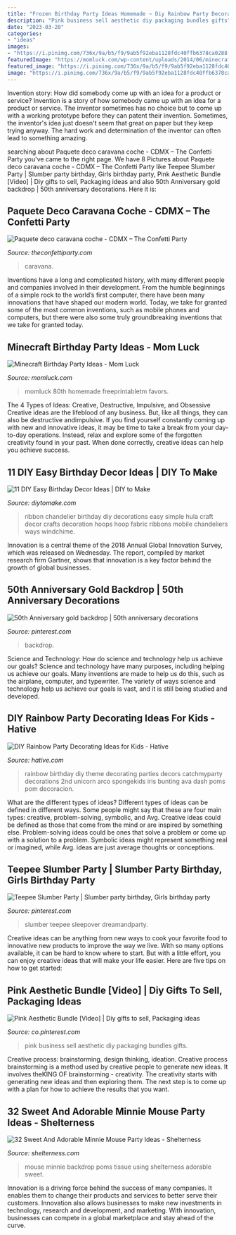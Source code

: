 ```yaml
---
title: "Frozen Birthday Party Ideas Homemade ~ Diy Rainbow Party Decorating Ideas For Kids"
description: "Pink business sell aesthetic diy packaging bundles gifts"
date: "2023-03-20"
categories:
- "ideas"
images:
- "https://i.pinimg.com/736x/9a/b5/f9/9ab5f92eba1128fdc40ffb6378ca0288.jpg"
featuredImage: "https://momluck.com/wp-content/uploads/2014/06/minecraft-ideas--e1421001556318.jpg"
featured_image: "https://i.pinimg.com/736x/9a/b5/f9/9ab5f92eba1128fdc40ffb6378ca0288.jpg"
image: "https://i.pinimg.com/736x/9a/b5/f9/9ab5f92eba1128fdc40ffb6378ca0288.jpg"
---
```



Invention story: How did somebody come up with an idea for a product or service?
Invention is a story of how somebody came up with an idea for a product or service. The inventor sometimes has no choice but to come up with a working prototype before they can patent their invention. Sometimes, the inventor's idea just doesn't seem that great on paper but they keep trying anyway. The hard work and determination of the inventor can often lead to something amazing.

	

		
searching about Paquete deco caravana coche - CDMX – The Confetti Party you've came to the right page. We have 8 Pictures about Paquete deco caravana coche - CDMX – The Confetti Party like Teepee Slumber Party | Slumber party birthday, Girls birthday party, Pink Aesthetic Bundle [Video] | Diy gifts to sell, Packaging ideas and also 50th Anniversary gold backdrop | 50th anniversary decorations. Here it is:
		
    
## Paquete Deco Caravana Coche - CDMX – The Confetti Party

<img loading=lazy src="https://cdn.shopify.com/s/files/1/0269/3552/5429/products/decoracion-caravana-coche-covid_1200x1200.jpg?v=1592962032" onerror="this.onerror=null;this.src='https://tse3.mm.bing.net/th?id=OIP.i10EslUcv0tIYWK4HCdZ9QHaJO&amp;pid=15.1';" alt="Paquete deco caravana coche - CDMX – The Confetti Party">

_Source: theconfettiparty.com_

>caravana. 

	

Inventions have a long and complicated history, with many different people and companies involved in their development. From the humble beginnings of a simple rock to the world’s first computer, there have been many innovations that have shaped our modern world. Today, we take for granted some of the most common inventions, such as mobile phones and computers, but there were also some truly groundbreaking inventions that we take for granted today.

    
## Minecraft Birthday Party Ideas - Mom Luck

<img loading=lazy src="https://momluck.com/wp-content/uploads/2014/06/minecraft-ideas--e1421001556318.jpg" onerror="this.onerror=null;this.src='https://tse4.mm.bing.net/th?id=OIP.uS57mNo7gu6sN8gazrSwKwHaKd&amp;pid=15.1';" alt="Minecraft Birthday Party Ideas - Mom Luck">

_Source: momluck.com_

>momluck 80th homemade freeprintabletm favors. 

	

The 4 Types of Ideas: Creative, Destructive, Impulsive, and Obsessive
Creative ideas are the lifeblood of any business. But, like all things, they can also be destructive andimpulsive. If you find yourself constantly coming up with new and innovative ideas, it may be time to take a break from your day-to-day operations. Instead, relax and explore some of the forgotten creativity found in your past. When done correctly, creative ideas can help you achieve success.

    
## 11 DIY Easy Birthday Decor Ideas | DIY To Make

<img loading=lazy src="http://www.diytomake.com/wp-content/uploads/2015/09/Ribbon-Chandelier.jpg" onerror="this.onerror=null;this.src='https://tse2.mm.bing.net/th?id=OIP.noenl1HCBNMYO8N7IZNtBQHaLH&amp;pid=15.1';" alt="11 DIY Easy Birthday Decor Ideas | DIY to Make">

_Source: diytomake.com_

>ribbon chandelier birthday diy decorations easy simple hula craft decor crafts decoration hoops hoop fabric ribbons mobile chandeliers ways windchime. 

	

Innovation is a central theme of the 2018 Annual Global Innovation Survey, which was released on Wednesday. The report, compiled by market research firm Gartner, shows that innovation is a key factor behind the growth of global businesses.

    
## 50th Anniversary Gold Backdrop | 50th Anniversary Decorations

<img loading=lazy src="https://i.pinimg.com/736x/02/bd/da/02bddaf39cb44062bc39bcfd5900fcff.jpg" onerror="this.onerror=null;this.src='https://tse4.mm.bing.net/th?id=OIP.R2VCJ5ZKT-c4nD-ksmQREAHaEK&amp;pid=15.1';" alt="50th Anniversary gold backdrop | 50th anniversary decorations">

_Source: pinterest.com_

>backdrop. 

	

Science and Technology: How do science and technology help us achieve our goals?
Science and technology have many purposes, including helping us achieve our goals. Many inventions are made to help us do this, such as the airplane, computer, and typewriter. The variety of ways science and technology help us achieve our goals is vast, and it is still being studied and developed.

    
## DIY Rainbow Party Decorating Ideas For Kids - Hative

<img loading=lazy src="https://hative.com/wp-content/uploads/2014/11/diy-rainbow-party-decorating-ideas/9-rainbow-wall-decors.jpg" onerror="this.onerror=null;this.src='https://tse3.mm.bing.net/th?id=OIP.xzvMCHYn0YUqLiz5Vc2PVAHaLL&amp;pid=15.1';" alt="DIY Rainbow Party Decorating Ideas for Kids - Hative">

_Source: hative.com_

>rainbow birthday diy theme decorating parties decors catchmyparty decorations 2nd unicorn arco spongekids iris bunting ava dash poms pom decoracion. 

	

What are the different types of ideas?
Different types of ideas can be defined in different ways. Some people might say that these are four main types: creative, problem-solving, symbolic, and Avg.
Creative ideas could be defined as those that come from the mind or are inspired by something else. Problem-solving ideas could be ones that solve a problem or come up with a solution to a problem. Symbolic ideas might represent something real or imagined, while Avg. ideas are just average thoughts or conceptions.

    
## Teepee Slumber Party | Slumber Party Birthday, Girls Birthday Party

<img loading=lazy src="https://i.pinimg.com/736x/9a/b5/f9/9ab5f92eba1128fdc40ffb6378ca0288.jpg" onerror="this.onerror=null;this.src='https://tse2.mm.bing.net/th?id=OIP.IjPROfqs9gvfmI7KPVwNtAHaJ3&amp;pid=15.1';" alt="Teepee Slumber Party | Slumber party birthday, Girls birthday party">

_Source: pinterest.com_

>slumber teepee sleepover dreamandparty. 

	

Creative ideas can be anything from new ways to cook your favorite food to innovative new products to improve the way we live. With so many options available, it can be hard to know where to start. But with a little effort, you can enjoy creative ideas that will make your life easier. Here are five tips on how to get started: 

    
## Pink Aesthetic Bundle [Video] | Diy Gifts To Sell, Packaging Ideas

<img loading=lazy src="https://i.pinimg.com/736x/9a/38/06/9a3806bf71238f5c5f0894f247a0d168.jpg" onerror="this.onerror=null;this.src='https://tse1.mm.bing.net/th?id=OIP.NlUPIBAs_kIhbtRnzCPbqgHaNK&amp;pid=15.1';" alt="Pink Aesthetic Bundle [Video] | Diy gifts to sell, Packaging ideas">

_Source: co.pinterest.com_

>pink business sell aesthetic diy packaging bundles gifts. 

	

Creative process: brainstorming, design thinking, ideation.
Creative process brainstorming is a method used by creative people to generate new ideas. It involves theKING OF brainstorming - creativity. The creativity starts with generating new ideas and then exploring them. The next step is to come up with a plan for how to achieve the results that you want.

    
## 32 Sweet And Adorable Minnie Mouse Party Ideas - Shelterness

<img loading=lazy src="https://i.shelterness.com/2016/10/09-Minnie-Mouse-backdrop-using-tissue-poms.jpg" onerror="this.onerror=null;this.src='https://tse1.mm.bing.net/th?id=OIP.cJSTBNBj-DpKAd9a2TcXNwHaLH&amp;pid=15.1';" alt="32 Sweet And Adorable Minnie Mouse Party Ideas - Shelterness">

_Source: shelterness.com_

>mouse minnie backdrop poms tissue using shelterness adorable sweet. 

	

Innovation is a driving force behind the success of many companies. It enables them to change their products and services to better serve their customers. Innovation also allows businesses to make new investments in technology, research and development, and marketing. With innovation, businesses can compete in a global marketplace and stay ahead of the curve.

